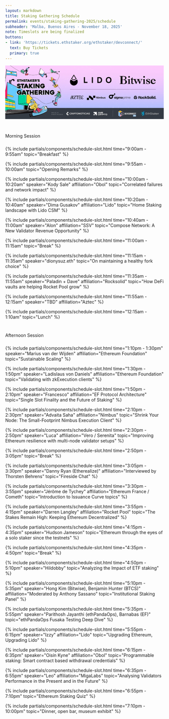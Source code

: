 ```yaml
---
layout: markdown
title: Staking Gathering Schedule
permalink: events/staking-gathering-2025/schedule
subheader: 'Malba, Buenos Aires - November 18, 2025'
note: Timeslots are being finalized
buttons:
- link: 'https://tickets.ethstaker.org/ethstaker/devconnect/'
  text: Buy Tickets
  primary: true
---
```


![](/assets/img/devconnect-2025/banner.webp)

<style>
  .session-title {
    /*background-color: #0d6efd;*/
    color: var(--bs-body-color);
    padding: 0.6rem 0rem;
    border-radius: 0.3rem;
    margin-top: 2rem;
  }
  .dark-mode .session-title {
    /*color: var(--bs-body-color);*/
  }
</style>



<div class="session-title mb-3 h4">Morning Session</div>


{% include partials/components/schedule-slot.html
  time="9:00am - 9:55am"
  topic="Breakfast"
%}

{% include partials/components/schedule-slot.html
  time="9:55am - 10:00am"
  topic="Opening Remarks"
%}

{% include partials/components/schedule-slot.html
  time="10:00am - 10:20am"
  speaker="Kody Sale"
  affiliation="Obol"
  topic="Correlated failures and network impact"
%}

{% include partials/components/schedule-slot.html
  time="10:20am - 10:40am"
  speaker="Dima Gusakov"
  affiliation="Lido"
  topic="Home Staking landscape with Lido CSM"
%}

{% include partials/components/schedule-slot.html
  time="10:40am - 11:00am"
  speaker="Alon"
  affiliation="SSV"
  topic="Compose Network: A New Validator Revenue Opportunity"
%}

{% include partials/components/schedule-slot.html
  time="11:00am - 11:15am"
  topic="Break"
%}


{% include partials/components/schedule-slot.html
  time="11:15am - 11:35am"
  speaker="dionysuz.eth"
  topic="On maintaining a healthy fork choice"
%}

{% include partials/components/schedule-slot.html
  time="11:35am - 11:55am"
  speaker="Paladin + Dave"
  affiliation="Rocksolid"
  topic="How DeFi vaults are helping Rocket Pool grow"
%}

{% include partials/components/schedule-slot.html
  time="11:55am - 12:15am"
  speaker="TBD"
  affiliation="Aztec"
%}

{% include partials/components/schedule-slot.html
  time="12:15am - 1:10am"
  topic="Lunch"
%}


<div class="session-title mb-3 h4">Afternoon Session</div>

{% include partials/components/schedule-slot.html
  time="1:10pm - 1:30pm"
  speaker="Marius van der Wijden"
  affiliation="Ethereum Foundation"
  topic="Sustainable Scaling"
%}

{% include partials/components/schedule-slot.html
  time="1:30pm - 1:50pm"
  speaker="Ladislaus von Daniels"
  affiliation="Ethereum Foundation"
  topic="Validating with zkExecution clients"
%}

{% include partials/components/schedule-slot.html
  time="1:50pm - 2:10pm"
  speaker="Francesco"
  affiliation="EF Protocol Architecture"
  topic="Single Slot Finality and the Future of Staking"
%}

{% include partials/components/schedule-slot.html
  time="2:10pm - 2:30pm"
  speaker="Advaita Saha"
  affiliation="Nimbus"
  topic="Shrink Your Node: The Small-Footprint Nimbus Execution Client"
%}

{% include partials/components/schedule-slot.html
  time="2:30pm - 2:50pm"
  speaker="Luca"
  affiliation="Vero / Serenita"
  topic="Improving Ethereum resilience with multi-node validator setups"
%}

{% include partials/components/schedule-slot.html
  time="2:50pm - 3:05pm"
  topic="Break"
%}


{% include partials/components/schedule-slot.html
  time="3:05pm - 3:30pm"
  speaker="Danny Ryan (Etherealize)"
  affiliation="Interviewed by Thorsten Behrens"
  topic="Fireside Chat"
%}

{% include partials/components/schedule-slot.html
  time="3:30pm - 3:55pm"
  speaker="Jérôme de Tychey"
  affiliation="Ethereum France / Cometh"
  topic="Introduction to Issuance Curve topics"
%}

{% include partials/components/schedule-slot.html
  time="3:55pm - 4:15pm"
  speaker="Darren Langley"
  affiliation="Rocket Pool"
  topic="The Stakes Remain High: Keeping Ethereum Decentralized"
%}

{% include partials/components/schedule-slot.html
  time="4:15pm - 4:35pm"
  speaker="Hudson Jameson"
  topic="Ethereum through the eyes of a solo staker since the testnets"
%}

{% include partials/components/schedule-slot.html
  time="4:35pm - 4:50pm"
  topic="Break"
%}

{% include partials/components/schedule-slot.html
  time="4:50pm - 5:10pm"
  speaker="Hildobby"
  topic="Analyzing the Impact of ETF staking"
%}

{% include partials/components/schedule-slot.html
  time="5:10pm - 5:35pm"
  speaker="Hong Kim (Bitwise), Benjamin Hunter (BTCS)"
  affiliation="Moderated by Anthony Sassano"
  topic="Institutional Staking Panel"
%}

{% include partials/components/schedule-slot.html
  time="5:35pm - 5:55pm"
  speaker="Parithosh Jayanthi (ethPandaOps), Barnabas (EF)"
  topic="ethPandaOps Fusaka Testing Deep Dive"
%}

{% include partials/components/schedule-slot.html
  time="5:55pm - 6:15pm"
  speaker="Izzy"
  affiliation="Lido"
  topic="Upgrading Ethereum, Upgrading Lido"
%}

{% include partials/components/schedule-slot.html
  time="6:15pm - 6:35pm"
  speaker="Oisín Kyne"
  affiliation="Obol"
  topic="Programmable staking: Smart contract based withdrawal credentials"
%}

{% include partials/components/schedule-slot.html
  time="6:35pm - 6:55pm"
  speaker="Leo"
  affiliation="MigaLabs"
  topic="Analysing Validators Performance in the Present and in the Future"
%}

{% include partials/components/schedule-slot.html
  time="6:55pm - 7:10pm"
  topic="Ethereum Staking Quiz"
%}

{% include partials/components/schedule-slot.html
  time="7:10pm - 10:00pm"
  topic="Dinner, open bar, museum exhibit"
%}









